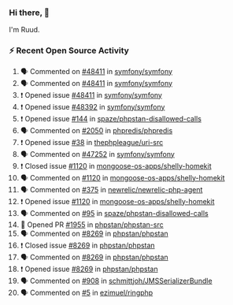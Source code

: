 ### Hi there, 👋

I'm Ruud.
 
### :zap: Recent Open Source Activity

<!--START_SECTION:activity-->
1. 🗣 Commented on [#48411](https://github.com/symfony/symfony/issues/48411) in [symfony/symfony](https://github.com/symfony/symfony)
2. 🗣 Commented on [#48411](https://github.com/symfony/symfony/issues/48411) in [symfony/symfony](https://github.com/symfony/symfony)
3. ❗️ Opened issue [#48411](https://github.com/symfony/symfony/issues/48411) in [symfony/symfony](https://github.com/symfony/symfony)
4. ❗️ Opened issue [#48392](https://github.com/symfony/symfony/issues/48392) in [symfony/symfony](https://github.com/symfony/symfony)
5. ❗️ Opened issue [#144](https://github.com/spaze/phpstan-disallowed-calls/issues/144) in [spaze/phpstan-disallowed-calls](https://github.com/spaze/phpstan-disallowed-calls)
6. 🗣 Commented on [#2050](https://github.com/phpredis/phpredis/issues/2050) in [phpredis/phpredis](https://github.com/phpredis/phpredis)
7. ❗️ Opened issue [#38](https://github.com/thephpleague/uri-src/issues/38) in [thephpleague/uri-src](https://github.com/thephpleague/uri-src)
8. 🗣 Commented on [#47252](https://github.com/symfony/symfony/issues/47252) in [symfony/symfony](https://github.com/symfony/symfony)
9. ❗️ Closed issue [#1120](https://github.com/mongoose-os-apps/shelly-homekit/issues/1120) in [mongoose-os-apps/shelly-homekit](https://github.com/mongoose-os-apps/shelly-homekit)
10. 🗣 Commented on [#1120](https://github.com/mongoose-os-apps/shelly-homekit/issues/1120) in [mongoose-os-apps/shelly-homekit](https://github.com/mongoose-os-apps/shelly-homekit)
11. 🗣 Commented on [#375](https://github.com/newrelic/newrelic-php-agent/issues/375) in [newrelic/newrelic-php-agent](https://github.com/newrelic/newrelic-php-agent)
12. ❗️ Opened issue [#1120](https://github.com/mongoose-os-apps/shelly-homekit/issues/1120) in [mongoose-os-apps/shelly-homekit](https://github.com/mongoose-os-apps/shelly-homekit)
13. 🗣 Commented on [#95](https://github.com/spaze/phpstan-disallowed-calls/issues/95) in [spaze/phpstan-disallowed-calls](https://github.com/spaze/phpstan-disallowed-calls)
14. 💪 Opened PR [#1955](https://github.com/phpstan/phpstan-src/pull/1955) in [phpstan/phpstan-src](https://github.com/phpstan/phpstan-src)
15. 🗣 Commented on [#8269](https://github.com/phpstan/phpstan/issues/8269) in [phpstan/phpstan](https://github.com/phpstan/phpstan)
16. ❗️ Closed issue [#8269](https://github.com/phpstan/phpstan/issues/8269) in [phpstan/phpstan](https://github.com/phpstan/phpstan)
17. 🗣 Commented on [#8269](https://github.com/phpstan/phpstan/issues/8269) in [phpstan/phpstan](https://github.com/phpstan/phpstan)
18. ❗️ Opened issue [#8269](https://github.com/phpstan/phpstan/issues/8269) in [phpstan/phpstan](https://github.com/phpstan/phpstan)
19. 🗣 Commented on [#908](https://github.com/schmittjoh/JMSSerializerBundle/issues/908) in [schmittjoh/JMSSerializerBundle](https://github.com/schmittjoh/JMSSerializerBundle)
20. 🗣 Commented on [#5](https://github.com/ezimuel/ringphp/issues/5) in [ezimuel/ringphp](https://github.com/ezimuel/ringphp)
<!--END_SECTION:activity-->
